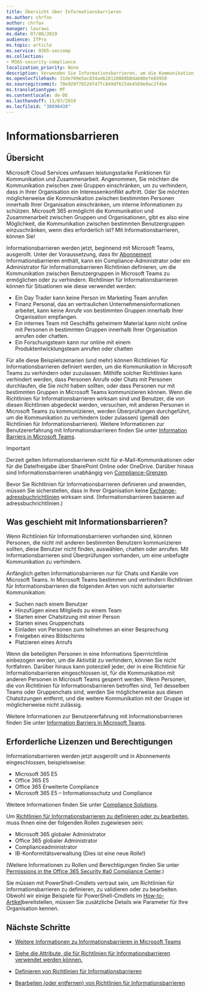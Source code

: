```yaml
---
title: Übersicht über Informationsbarrieren
ms.author: chrfox
author: chrfox
manager: laurawi
ms.date: 07/08/2019
audience: ITPro
ms.topic: article
ms.service: O365-seccomp
ms.collection:
- M365-security-compliance
localization_priority: None
description: Verwenden Sie Informationsbarrieren, um die Kommunikation mit Microsoft Teams in Ihrer Organisation sicherzustellen.
ms.openlocfilehash: 31de709e5ac834ad628110088b0dab80efe85950
ms.sourcegitcommit: 70e920f76526f47fc849df615de4569e0ac2f4be
ms.translationtype: MT
ms.contentlocale: de-DE
ms.lasthandoff: 11/07/2019
ms.locfileid: "38690438"
---
```

# <a name="information-barriers"></a>Informationsbarrieren

## <a name="overview"></a>Übersicht

Microsoft Cloud Services umfassen leistungsstarke Funktionen für Kommunikation und Zusammenarbeit. Angenommen, Sie möchten die Kommunikation zwischen zwei Gruppen einschränken, um zu verhindern, dass in Ihrer Organisation ein Interessenkonflikt auftritt. Oder Sie möchten möglicherweise die Kommunikation zwischen bestimmten Personen innerhalb Ihrer Organisation einschränken, um interne Informationen zu schützen. Microsoft 365 ermöglicht die Kommunikation und Zusammenarbeit zwischen Gruppen und Organisationen, gibt es also eine Möglichkeit, die Kommunikation zwischen bestimmten Benutzergruppen einzuschränken, wenn dies erforderlich ist? Mit Informationsbarrieren, können Sie! 

Informationsbarrieren werden jetzt, beginnend mit Microsoft Teams, ausgerollt. Unter der Voraussetzung, dass Ihr [Abonnement](#required-licenses-and-permissions) Informationsbarrieren enthält, kann ein Compliance-Administrator oder ein Administrator für Informationsbarrieren Richtlinien definieren, um die Kommunikation zwischen Benutzergruppen in Microsoft Teams zu ermöglichen oder zu verhindern. Richtlinien für Informationsbarrieren können für Situationen wie diese verwendet werden:

- Ein Day Trader kann keine Person im Marketing Team anrufen
- Finanz Personal, das an vertraulichen Unternehmensinformationen arbeitet, kann keine Anrufe von bestimmten Gruppen innerhalb Ihrer Organisation empfangen.
- Ein internes Team mit Geschäfts geheimem Material kann nicht online mit Personen in bestimmten Gruppen innerhalb Ihrer Organisation anrufen oder chatten.
- Ein Forschungsteam kann nur online mit einem Produktentwicklungsteam anrufen oder chatten

Für alle diese Beispielszenarien (und mehr) können Richtlinien für Informationsbarrieren definiert werden, um die Kommunikation in Microsoft Teams zu verhindern oder zuzulassen. Mithilfe solcher Richtlinien kann verhindert werden, dass Personen Anrufe oder Chats mit Personen durchlaufen, die Sie nicht haben sollten, oder dass Personen nur mit bestimmten Gruppen in Microsoft Teams kommunizieren können. Wenn die Richtlinien für Informationsbarrieren wirksam sind und Benutzer, die von diesen Richtlinien abgedeckt werden, versuchen, mit anderen Personen in Microsoft Teams zu kommunizieren, werden Überprüfungen durchgeführt, um die Kommunikation zu verhindern (oder zulassen) (gemäß den Richtlinien für Informationsbarrieren). Weitere Informationen zur Benutzererfahrung mit Informationsbarrieren finden Sie unter [Information Barriers in Microsoft Teams](https://docs.microsoft.com/MicrosoftTeams/information-barriers-in-teams).

> [!IMPORTANT]
> Derzeit gelten Informationsbarrieren nicht für e-Mail-Kommunikationen oder für die Dateifreigabe über SharePoint Online oder OneDrive. Darüber hinaus sind Informationsbarrieren unabhängig von [Compliance-Grenzen](tagging-and-assessment-in-advanced-ediscovery.md).<p>Bevor Sie Richtlinien für Informationsbarrieren definieren und anwenden, müssen Sie sicherstellen, dass in Ihrer Organisation keine [Exchange-adressbuchrichtlinien](https://docs.microsoft.com/exchange/address-books/address-book-policies/address-book-policies) wirksam sind. (Informationsbarrieren basieren auf adressbuchrichtlinien.) 

## <a name="what-happens-with-information-barriers"></a>Was geschieht mit Informationsbarrieren?

Wenn Richtlinien für Informationsbarrieren vorhanden sind, können Personen, die nicht mit anderen bestimmten Benutzern kommunizieren sollten, diese Benutzer nicht finden, auswählen, chatten oder anrufen. Mit Informationsbarrieren sind Überprüfungen vorhanden, um eine unbefugte Kommunikation zu verhindern.

Anfänglich gelten Informationsbarrieren nur für Chats und Kanäle von Microsoft Teams. In Microsoft Teams bestimmen und verhindern Richtlinien für Informationsbarrieren die folgenden Arten von nicht autorisierter Kommunikation:
- Suchen nach einem Benutzer
- Hinzufügen eines Mitglieds zu einem Team
- Starten einer Chatsitzung mit einer Person
- Starten eines Gruppenchats
- Einladen von Personen zum teilnehmen an einer Besprechung
- Freigeben eines Bildschirms
- Platzieren eines Anrufs 

Wenn die beteiligten Personen in eine Informations Sperrrichtlinie einbezogen werden, um die Aktivität zu verhindern, können Sie nicht fortfahren. Darüber hinaus kann potenziell jeder, der in eine Richtlinie für Informationsbarrieren eingeschlossen ist, für die Kommunikation mit anderen Personen in Microsoft Teams gesperrt werden. Wenn Personen, die von Richtlinien für Informationsbarrieren betroffen sind, Teil desselben Teams oder Gruppenchats sind, werden Sie möglicherweise aus diesen Chatsitzungen entfernt, und die weitere Kommunikation mit der Gruppe ist möglicherweise nicht zulässig.

Weitere Informationen zur Benutzererfahrung mit Informationsbarrieren finden Sie unter [Information Barriers in Microsoft Teams](https://docs.microsoft.com/MicrosoftTeams/information-barriers-in-teams).

## <a name="required-licenses-and-permissions"></a>Erforderliche Lizenzen und Berechtigungen

Informationsbarrieren werden jetzt ausgerollt und in Abonnements eingeschlossen, beispielsweise:

- Microsoft 365 E5
- Office 365 E5
- Office 365 Erweiterte Compliance
- Microsoft 365 E5 – Informationsschutz und Compliance

Weitere Informationen finden Sie unter [Compliance Solutions](https://products.office.com/business/security-and-compliance/compliance-solutions).

Um [Richtlinien für Informationsbarrieren zu definieren oder zu bearbeiten](information-barriers-policies.md), muss Ihnen eine der folgenden Rollen zugewiesen sein:

- Microsoft 365 globaler Administrator
- Office 365 globaler Administrator
- Complianceadministrator
- IB-Konformitätsverwaltung (Dies ist eine neue Rolle!)

(Weitere Informationen zu Rollen und Berechtigungen finden Sie unter [Permissions in the Office 365 Security #a0 Compliance Center](../security/office-365-security/protect-against-threats.md).)

Sie müssen mit PowerShell-Cmdlets vertraut sein, um Richtlinien für Informationsbarrieren zu definieren, zu validieren oder zu bearbeiten. Obwohl wir einige Beispiele für PowerShell-Cmdlets im [How-to-Artikel](information-barriers-policies.md)bereitstellen, müssen Sie zusätzliche Details wie Parameter für Ihre Organisation kennen.

## <a name="next-steps"></a>Nächste Schritte

- [Weitere Informationen zu Informationsbarrieren in Microsoft Teams](https://docs.microsoft.com/MicrosoftTeams/information-barriers-in-teams)

- [Siehe die Attribute, die für Richtlinien für Informationsbarrieren verwendet werden können.](information-barriers-attributes.md)

- [Definieren von Richtlinien für Informationsbarrieren](information-barriers-policies.md)

- [Bearbeiten (oder entfernen) von Richtlinien für Informationsbarrieren](information-barriers-edit-segments-policies.md.md) 

